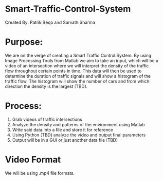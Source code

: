 # Smart-Traffic-Control-System

Created By: Patrik Beqo and Sarvath Sharma

# Purpose:
We are on the verge of creating a Smart Traffic Control System. By using Image Processing Tools from Matlab we aim to take an input, which will be a video of an intersection where we will interpret the density of the traffic flow throughout certain points in time. This data will then be used to determine the duration of traffic signals and will show a histogram of the traffic flow. The histogram will show the number of cars and from which direction the density is the largest (TBD). 

# Process:
1. Grab videos of traffic intersections
2. Analyze the density and patterns of the environment using Matlab
3. Write said data into a file and store it for reference
4. Using Python (TBD) analyze the video and output final parameters
5. Output will be in a GUI or just another data file (TBD)


# Video Format
We will be using .mp4 file formats.
